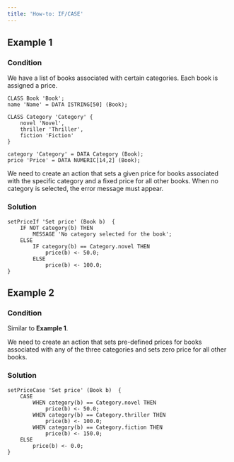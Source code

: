 ```yaml
---
title: 'How-to: IF/CASE'
---
```


## Example 1

### Condition

We have a list of books associated with certain categories. Each book is assigned a price.

```lsf
CLASS Book 'Book';
name 'Name' = DATA ISTRING[50] (Book);

CLASS Category 'Category' {
    novel 'Novel',
    thriller 'Thriller',
    fiction 'Fiction'
}

category 'Category' = DATA Category (Book);
price 'Price' = DATA NUMERIC[14,2] (Book);
```

We need to create an action that sets a given price for books associated with the specific category and a fixed price for all other books. When no category is selected, the error message must appear.

### Solution

```lsf
setPriceIf 'Set price' (Book b)  {
    IF NOT category(b) THEN
        MESSAGE 'No category selected for the book';
    ELSE
        IF category(b) == Category.novel THEN
            price(b) <- 50.0;
        ELSE
            price(b) <- 100.0;
}
```

## Example 2

### Condition

Similar to **Example 1**.

We need to create an action that sets pre-defined prices for books associated with any of the three categories and sets zero price for all other books.

### Solution

```lsf
setPriceCase 'Set price' (Book b)  {
    CASE
        WHEN category(b) == Category.novel THEN
            price(b) <- 50.0;
        WHEN category(b) == Category.thriller THEN
            price(b) <- 100.0;
        WHEN category(b) == Category.fiction THEN
            price(b) <- 150.0;
    ELSE
        price(b) <- 0.0;
}
```
